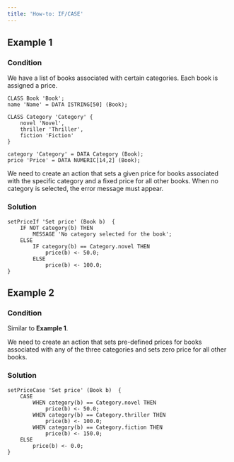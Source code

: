 ```yaml
---
title: 'How-to: IF/CASE'
---
```


## Example 1

### Condition

We have a list of books associated with certain categories. Each book is assigned a price.

```lsf
CLASS Book 'Book';
name 'Name' = DATA ISTRING[50] (Book);

CLASS Category 'Category' {
    novel 'Novel',
    thriller 'Thriller',
    fiction 'Fiction'
}

category 'Category' = DATA Category (Book);
price 'Price' = DATA NUMERIC[14,2] (Book);
```

We need to create an action that sets a given price for books associated with the specific category and a fixed price for all other books. When no category is selected, the error message must appear.

### Solution

```lsf
setPriceIf 'Set price' (Book b)  {
    IF NOT category(b) THEN
        MESSAGE 'No category selected for the book';
    ELSE
        IF category(b) == Category.novel THEN
            price(b) <- 50.0;
        ELSE
            price(b) <- 100.0;
}
```

## Example 2

### Condition

Similar to **Example 1**.

We need to create an action that sets pre-defined prices for books associated with any of the three categories and sets zero price for all other books.

### Solution

```lsf
setPriceCase 'Set price' (Book b)  {
    CASE
        WHEN category(b) == Category.novel THEN
            price(b) <- 50.0;
        WHEN category(b) == Category.thriller THEN
            price(b) <- 100.0;
        WHEN category(b) == Category.fiction THEN
            price(b) <- 150.0;
    ELSE
        price(b) <- 0.0;
}
```
